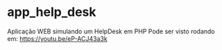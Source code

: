 # app_help_desk
Aplicação WEB simulando um HelpDesk em PHP
Pode ser visto rodando em: https://youtu.be/eP-ACJ43a3k
